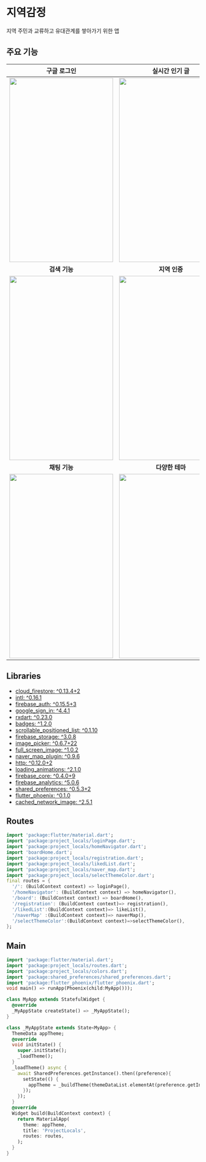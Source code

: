 # 지역감정

지역 주민과 교류하고 유대관계를 쌓아가기 위한 앱

## 주요 기능

|구글 로그인|실시간 인기 글|게시판 별 최신 글|
|:---:|:---:|:---:|
|<image src="https://user-images.githubusercontent.com/41365906/114262672-368e7680-9a1c-11eb-91aa-fffc143d8175.png" width="270" height="480" >|<image src="https://user-images.githubusercontent.com/41365906/114262676-3d1cee00-9a1c-11eb-9038-96fd600ab181.png" width="270" height="480" > |<image src="https://user-images.githubusercontent.com/41365906/114262679-3ee6b180-9a1c-11eb-8977-5bbc158fdf99.png" width="270" height="480" > |
|**검색 기능**|**지역 인증**|**알림 기능**|
|<image src="https://user-images.githubusercontent.com/41365906/114262680-3f7f4800-9a1c-11eb-9a5b-6009034e355c.png" width="270" height="480" >|<image src="https://user-images.githubusercontent.com/41365906/114263301-a5210380-9a1f-11eb-922a-b8cfb6e97bb1.png" width="270" height="480" > |<image src="https://user-images.githubusercontent.com/41365906/114262683-427a3880-9a1c-11eb-9fa6-af3ade9eebf4.png" width="270" height="480" > |
|**채팅 기능**|**다양한 테마**|**댓글과 대댓글**|
|<image src="https://user-images.githubusercontent.com/41365906/114262684-43ab6580-9a1c-11eb-815f-5a765612cc2d.png" width="270" height="480" >|<image src="https://user-images.githubusercontent.com/41365906/114262685-44dc9280-9a1c-11eb-9577-41e61acf2231.png" width="270" height="480" > |<image src="https://user-images.githubusercontent.com/41365906/114262689-46a65600-9a1c-11eb-9c6a-a6a447fde4fb.png" width="270" height="480" > |

## Libraries
  * [cloud_firestore: ^0.13.4+2](https://pub.dev/packages/cloud_firestore/versions/0.13.4+2)
  * [intl: ^0.16.1](https://pub.dev/packages/intl/versions/0.16.1)
  * [firebase_auth: ^0.15.5+3](https://pub.dev/packages/firebase_auth/versions/0.15.5+3)
  * [google_sign_in: ^4.4.1](https://pub.dev/packages/google_sign_in/versions/4.4.1)
  * [rxdart: ^0.23.0](https://pub.dev/packages/rxdart/versions/0.23.0)
  * [badges: ^1.2.0](https://pub.dev/packages/badges/versions/1.2.0)
  * [scrollable_positioned_list: ^0.1.10](https://pub.dev/packages/scrollable_positioned_list/versions/0.1.10)
  * [firebase_storage: ^3.0.8](https://pub.dev/packages/firebase_storage/versions/3.0.8)
  * [image_picker: ^0.6.7+22](https://pub.dev/packages/image_picker/versions/0.6.7+22)
  * [full_screen_image: ^1.0.2](https://pub.dev/packages/full_screen_image/versions/1.0.2)
  * [naver_map_plugin: ^0.9.6](https://pub.dev/packages/naver_map_plugin/versions/0.9.6)
  * [http: ^0.12.0+2](https://pub.dev/packages/http/versions/0.12.0+2)
  * [loading_animations: ^2.1.0](https://pub.dev/packages/loading_animations/versions/2.1.0)
  * [firebase_core: ^0.4.0+9](https://pub.dev/packages/firebase_core/versions/0.4.0+9)
  * [firebase_analytics: ^5.0.6](https://pub.dev/packages/firebase_analytics/versions/5.0.6)
  * [shared_preferences: ^0.5.3+2](https://pub.dev/packages/shared_preferences/versions/0.5.3+2)
  * [flutter_phoenix: ^0.1.0](https://pub.dev/packages/flutter_phoenix/versions/0.1.0)
  * [cached_network_image: ^2.5.1](https://pub.dev/packages/cached_network_image/versions/2.5.1)
## Routes
```dart
import 'package:flutter/material.dart';
import 'package:project_locals/loginPage.dart';
import 'package:project_locals/homeNavigator.dart';
import 'boardHome.dart';
import 'package:project_locals/registration.dart';
import 'package:project_locals/likedList.dart';
import 'package:project_locals/naver_map.dart';
import 'package:project_locals/selectThemeColor.dart';
final routes = {
  '/': (BuildContext context) => loginPage(),
  '/homeNavigator': (BuildContext context) => homeNavigator(),
  '/board': (BuildContext context) => boardHome(),
  '/registration': (BuildContext context)=> registration(),
  '/likedList':(BuildContext context)=> likeList(),
  '/naverMap' :(BuildContext context)=> naverMap(),
  '/selectThemeColor':(BuildContext context)=>selectThemeColor(),
};
```
## Main
```dart
import 'package:flutter/material.dart';
import 'package:project_locals/routes.dart';
import 'package:project_locals/colors.dart';
import 'package:shared_preferences/shared_preferences.dart';
import 'package:flutter_phoenix/flutter_phoenix.dart';
void main() => runApp(Phoenix(child:MyApp()));

class MyApp extends StatefulWidget {
  @override
  _MyAppState createState() => _MyAppState();
}

class _MyAppState extends State<MyApp> {
  ThemeData appTheme;
  @override
  void initState() {
    super.initState();
    _loadTheme();
  }
  _loadTheme() async {
    await SharedPreferences.getInstance().then((preference){
      setState(() {
        appTheme = _buildTheme(themeDataList.elementAt(preference.getInt('ThemeIndex') ?? 0));
      });
    });
  }
  @override
  Widget build(BuildContext context) {
    return MaterialApp(
      theme: appTheme,
      title: 'ProjectLocals',
      routes: routes,
    );
  }
}
```
